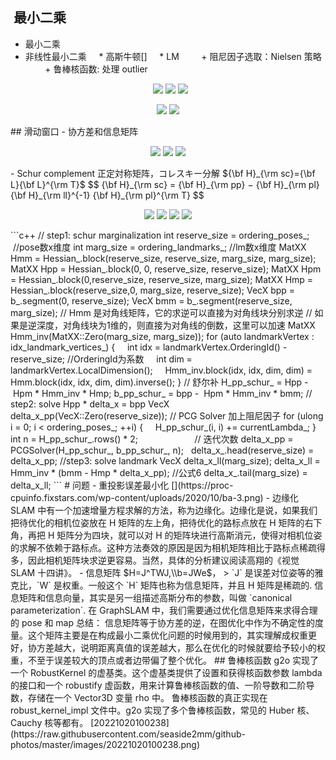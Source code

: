 
##  最小二乘
* 最小二乘
* 非线性最小二乘
    * 高斯牛顿[]
    * LM
        + 阻尼因子选取：Nielsen 策略
        + 鲁棒核函数: 处理 outlier







<p align="center">
  <img src=" https://raw.githubusercontent.com/seaside2mm/github-photos/master/images/20221020095715.png"  width="80%"/>
<img src=" https://raw.githubusercontent.com/seaside2mm/github-photos/master/images/20221020101758.png"  width="80%"/>
<img src=" https://raw.githubusercontent.com/seaside2mm/github-photos/master/images/20221020100538.png"  width="80%"/>
</p>

<p align="center">
<img src=" https://raw.githubusercontent.com/seaside2mm/github-photos/master/images/20221020100656.png"  width="80%"/>
<img src=" https://raw.githubusercontent.com/seaside2mm/github-photos/master/images/20221021131728.png"  width="60%"/>
</p>
## 滑动窗口
- 协方差和信息矩阵
<p align="center">
<img src=" https://raw.githubusercontent.com/seaside2mm/github-photos/master/images/20221023184612.png"  width="46%"/>
<img src=" https://raw.githubusercontent.com/seaside2mm/github-photos/master/images/20221023184354.png"  width="40%"/>
<img src=" https://raw.githubusercontent.com/seaside2mm/github-photos/master/images/20221023183913.png"  width="50%"/>
</p>
- Schur complement
正定対称矩阵，コレスキー分解 ${\bf H}_{\rm sc}={\bf L}{\bf L}^{\rm T}$
$$
{\bf H}_{\rm sc} = {\bf H}_{\rm pp} − {\bf H}_{\rm pl} {\bf H}_{\rm ll}^{-1} {\bf H}_{\rm pl}^{\rm T}
$$
<p align="center">
<img src=" https://raw.githubusercontent.com/seaside2mm/github-photos/master/images/20221023183913.png"  width="60%"/>
<img src=" https://raw.githubusercontent.com/seaside2mm/github-photos/master/images/20221021131342.png"  width="40%"/>
<img src=" https://raw.githubusercontent.com/seaside2mm/github-photos/master/images/20221021131538.png"  width="48%"/>
<img src=" https://raw.githubusercontent.com/seaside2mm/github-photos/master/images/20221022153759.png"  width="100%"/>
</p>
```c++
// step1: schur marginalization
int reserve_size = ordering_poses_;  //pose数x维度
int marg_size = ordering_landmarks_; //lm数x维度
MatXX Hmm = Hessian_.block(reserve_size, reserve_size, marg_size, marg_size);
MatXX Hpp = Hessian_.block(0, 0, reserve_size, reserve_size);
MatXX Hpm = Hessian_.block(0,reserve_size, reserve_size, marg_size);
MatXX Hmp = Hessian_.block(reserve_size,0, marg_size, reserve_size);
VecX bpp = b_.segment(0, reserve_size);
VecX bmm = b_.segment(reserve_size, marg_size);
// Hmm 是对角线矩阵，它的求逆可以直接为对角线块分别求逆
// 如果是逆深度，对角线块为1维的，则直接为对角线的倒数，这里可以加速
MatXX Hmm_inv(MatXX::Zero(marg_size, marg_size));
for (auto landmarkVertex : idx_landmark_vertices_) {
    int idx = landmarkVertex.OrderingId() - reserve_size; //OrderingId为系数
    int dim = landmarkVertex.LocalDimension();
    Hmm_inv.block(idx, idx, dim, dim) = Hmm.block(idx, idx, dim, dim).inverse();
}
// 舒尔补
H_pp_schur_ = Hpp -  Hpm * Hmm_inv * Hmp;
b_pp_schur_ = bpp -  Hpm * Hmm_inv * bmm;
// step2: solve Hpp * delta_x = bpp
VecX delta_x_pp(VecX::Zero(reserve_size));
// PCG Solver 加上阻尼因子
for (ulong i = 0; i < ordering_poses_; ++i) {
    H_pp_schur_(i, i) += currentLambda_;
}
int n = H_pp_schur_.rows() * 2;                       // 迭代次数
delta_x_pp = PCGSolver(H_pp_schur_, b_pp_schur_, n);  
delta_x_.head(reserve_size) = delta_x_pp;
//step3: solve landmark
VecX delta_x_ll(marg_size);
delta_x_ll = Hmm_inv * (bmm - Hmp * delta_x_pp); //公式6
delta_x_.tail(marg_size) = delta_x_ll;
```
# 问题
- 重投影误差最小化
[](https://proc-cpuinfo.fixstars.com/wp-content/uploads/2020/10/ba-3.png)
- 边缘化
SLAM 中有一个加速增量方程求解的方法，称为边缘化。边缘化是说，如果我们把待优化的相机位姿放在 H 矩阵的左上角，把待优化的路标点放在 H 矩阵的右下角，再把 H 矩阵分为四块，就可以对 H 的矩阵块进行高斯消元，使得对相机位姿的求解不依赖于路标点。这种方法奏效的原因是因为相机矩阵相比于路标点稀疏得多，因此相机矩阵块求逆更容易。当然，具体的分析建议阅读高翔的《视觉 SLAM 十四讲》。
- 信息矩阵
$H=J^TWJ,\\b=JWe$，
> `J` 是误差对位姿等的雅克比，`W` 是权重。一般这个 `H` 矩阵也称为信息矩阵，并且 H 矩阵是稀疏的.
信息矩阵和信息向量，其实是另一组描述高斯分布的参数，叫做 `canonical parameterization`.
在 GraphSLAM 中，我们需要通过优化信息矩阵来求得合理的 pose 和 map
总结：
信息矩阵等于协方差的逆，在图优化中作为不确定性的度量。这个矩阵主要是在构成最小二乘优化问题的时候用到的，其实理解成权重更好，协方差越大，说明距离真值的误差越大，那么在优化的时候就要给予较小的权重，不至于误差较大的顶点或者边带偏了整个优化。
## 鲁棒核函数
g2o 实现了一个 RobustKernel 的虚基类。这个虚基类提供了设置和获得核函数参数 lambda 的接口和一个 robustify 虚函数，用来计算鲁棒核函数的值、一阶导数和二阶导数，存储在一个 Vector3D 变量 rho 中。
鲁棒核函数的真正实现在 robust_kernel_impl 文件中。g2o 实现了多个鲁棒核函数，常见的 Huber 核、Cauchy 核等都有。
[20221020100238](https://raw.githubusercontent.com/seaside2mm/github-photos/master/images/20221020100238.png)